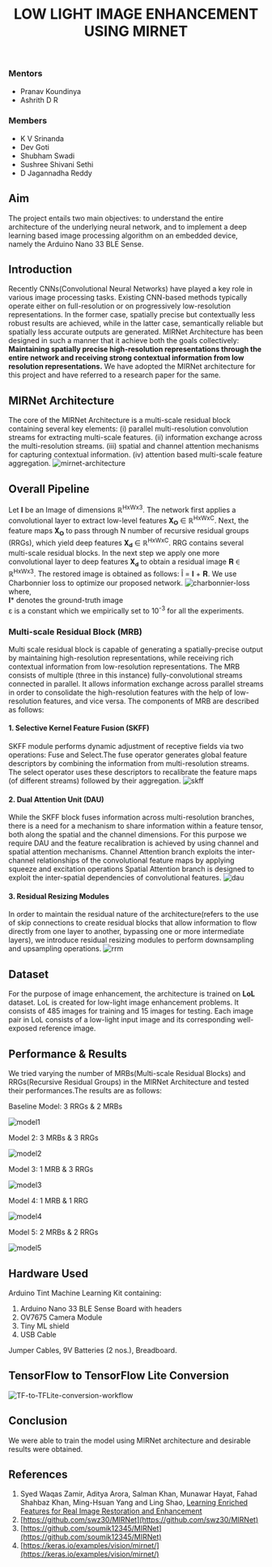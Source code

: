 ﻿---
layout: post
title: "LOW LIGHT IMAGE ENHANCEMENT USING MIRNET"
description: "This project implements a deep learning model based on MIRNet architecture to recover high quality, well-defined images from their degraded version on an embedded device, namely the Arduino Nano 33 BLE Sense."
categories: diode
thumbnail: "2023_llie.jpg"
year: 2023

gmeet: ""
---

### Mentors
- Pranav Koundinya
- Ashrith D R

### Members
- K V Srinanda
- Dev Goti
- Shubham Swadi
- Sushree Shivani Sethi
- D Jagannadha Reddy

## Aim
The project entails two main objectives: to understand the entire architecture of the underlying neural network, and to implement a deep learning based image processing algorithm on an embedded device, namely the Arduino Nano 33 BLE Sense.

## Introduction
Recently CNNs(Convolutional Neural Networks) have played a key role in various image processing tasks. Existing CNN-based methods typically operate either on full-resolution or on progressively low-resolution representations. In the former case, spatially precise but contextually less robust results are achieved, while in the latter case, semantically reliable but spatially less accurate outputs are generated. MIRNet Architecture has been designed in such a manner that it achieve both the goals collectively: **Maintaining spatially precise high-resolution representations through the entire network and receiving strong contextual information from low resolution representations.** We have adopted the MIRNet architecture for this project and have referred to a research paper for the same.

## MIRNet Architecture
The core of the MIRNet Architecture is a multi-scale residual block containing several key elements:
(i) parallel multi-resolution convolution streams for extracting multi-scale features.
(ii) information exchange across the multi-resolution streams.
(iii) spatial and channel attention mechanisms for capturing contextual information.
(iv) attention based multi-scale feature aggregation.
![mirnet-architecture](/virtual-expo/assets/img/diode/low_light_image_enhancement_using_mirnet/mirnet.jpg)

## Overall Pipeline
Let 𝐈 be an Image of dimensions ℝ<sup>HxWx3</sup>. The network first applies a convolutional layer to extract low-level features 𝐗<sub>𝐎</sub> ∈ ℝ<sup>HxWxC</sup>. Next, the feature maps 𝐗<sub>𝐎</sub> to pass through N number of recursive residual groups (RRGs), which yield deep features 𝐗<sub>𝐝</sub> ∈ ℝ<sup>HxWxC</sup>. RRG contains several multi-scale residual blocks. In the next step we apply one more convolutional layer to deep features 𝐗<sub>𝐝</sub> to obtain a residual image 𝐑 ∈ ℝ<sup>HxWx3</sup>. The restored image is obtained as follows: Î = 𝐈 + 𝐑. We use Charbonnier loss to optimize our proposed network.
![charbonnier-loss](/virtual-expo/assets/img/diode/low_light_image_enhancement_using_mirnet/charbonnier_loss.png)
where,<br>
𝐈* denotes the ground-truth image<br>
ε is a constant which we empirically set to 10<sup>-3</sup> for all the experiments.

### Multi-scale Residual Block (MRB)
Multi scale residual block is capable of generating a spatially-precise output by maintaining high-resolution representations, while receiving rich contextual information from low-resolution representations. The MRB consists of multiple (three in this instance) fully-convolutional streams connected in parallel. It allows information exchange across parallel streams in order to consolidate the high-resolution features with the help of low-resolution features, and vice versa. The components of MRB are described as follows:

#### 1. Selective Kernel Feature Fusion (SKFF)
SKFF module performs dynamic adjustment of receptive fields via two operations: Fuse and Select.The fuse operator generates global feature descriptors by combining the information from multi-resolution streams. The select operator uses these descriptors to recalibrate the feature maps (of different streams) followed by their aggregation.
![skff](/virtual-expo/assets/img/diode/low_light_image_enhancement_using_mirnet/skff.jpg)

#### 2. Dual Attention Unit (DAU)
While the SKFF block fuses information across multi-resolution branches, there is a need for a mechanism to share information within a feature tensor, both along the spatial and the channel dimensions. For this purpose we require DAU and the feature recalibration is achieved by using channel and spatial attention mechanisms.
Channel Attention branch exploits the inter-channel relationships of the convolutional feature maps by applying squeeze and excitation operations
Spatial Attention branch is designed to exploit the inter-spatial dependencies of convolutional features.
![dau](/virtual-expo/assets/img/diode/low_light_image_enhancement_using_mirnet/dau.jpg)

#### 3. Residual Resizing Modules
In order to maintain the residual nature of the architecture(refers to the use of skip connections to create residual blocks that allow information to flow directly from one layer to another, bypassing one or more intermediate layers), we introduce residual resizing modules to perform downsampling and upsampling operations.
![rrm](/virtual-expo/assets/img/diode/low_light_image_enhancement_using_mirnet/rrm.jpg)

## Dataset
For the purpose of image enhancement, the architecture is trained on **LoL** dataset. LoL is created for low-light image enhancement problems. It consists of 485 images for training and 15 images for testing. Each image pair in LoL consists of a low-light input image and its corresponding well-exposed reference image.

## Performance & Results
We tried varying the number of MRBs(Multi-scale Residual Blocks) and RRGs(Recursive Residual Groups) in the MIRNet Architecture and tested their performances.The results are as follows:

Baseline Model: 3 RRGs & 2 MRBs

![model1](/virtual-expo/assets/img/diode/low_light_image_enhancement_using_mirnet/model1.jpg)

Model 2: 3 MRBs & 3 RRGs

![model2](/virtual-expo/assets/img/diode/low_light_image_enhancement_using_mirnet/model2.png)

Model 3: 1 MRB & 3 RRGs

![model3](/virtual-expo/assets/img/diode/low_light_image_enhancement_using_mirnet/model3.png)

Model 4: 1 MRB & 1 RRG

![model4](/virtual-expo/assets/img/diode/low_light_image_enhancement_using_mirnet/model4.png)

Model 5: 2 MRBs & 2 RRGs

![model5](/virtual-expo/assets/img/diode/low_light_image_enhancement_using_mirnet/model5.png)

## Hardware Used

Arduino Tint Machine Learning Kit  containing:
1.  Arduino Nano 33 BLE Sense Board with headers
2.  OV7675 Camera Module
3.  Tiny ML shield
4.  USB Cable

Jumper Cables, 9V Batteries (2 nos.), Breadboard.

## TensorFlow to TensorFlow Lite Conversion
![TF-to-TFLite-conversion-workflow](/virtual-expo/assets/img/diode/low_light_image_enhancement_using_mirnet/tflite.png)

## Conclusion
We were able to train the model using MIRNet architecture and desirable results were obtained.

## References
1. Syed Waqas Zamir, Aditya Arora, Salman Khan, Munawar Hayat, Fahad Shahbaz Khan, Ming-Hsuan Yang and Ling Shao, [Learning Enriched Features for Real Image Restoration and Enhancement](https://arxiv.org/pdf/2003.06792.pdf)
2. [https://github.com/swz30/MIRNet](https://github.com/swz30/MIRNet)
3. [https://github.com/soumik12345/MIRNet](https://github.com/soumik12345/MIRNet)
4. [https://keras.io/examples/vision/mirnet/](https://keras.io/examples/vision/mirnet/)
